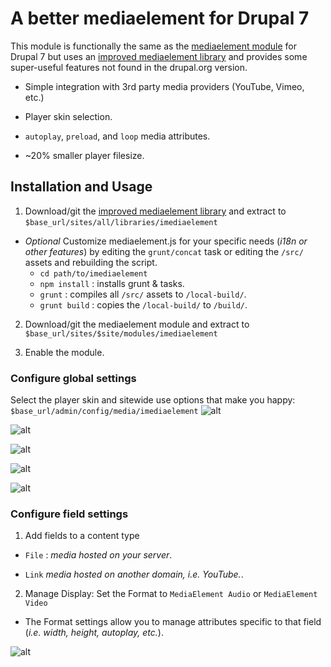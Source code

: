 # A better mediaelement for Drupal 7

This module is functionally the same as the [mediaelement module](https://www.drupal.org/project/mediaelement) for Drupal 7 but uses an [improved mediaelement library](https://github.com/ablank/imediaelement) and provides some super-useful features not found in the drupal.org version.

- Simple integration with 3rd party media providers (YouTube, Vimeo, etc.)

- Player skin selection.

- `autoplay`, `preload`, and `loop` media attributes.

- ~20% smaller player filesize.

## Installation and Usage

1. Download/git the [improved mediaelement library](https://github.com/ablank/imediaelement) and extract to `$base_url/sites/all/libraries/imediaelement`

-  *Optional* Customize mediaelement.js for your specific needs (*i18n or other features*) by editing the `grunt/concat` task or editing the `/src/` assets and rebuilding the script.
    - `cd path/to/imediaelement`
    - `npm install` : installs grunt & tasks.
    - `grunt` : compiles all `/src/` assets to `/local-build/`.
    - `grunt build` : copies the `/local-build/` to `/build/`.

2. Download/git the mediaelement module and extract to `$base_url/sites/$site/modules/imediaelement`

3. Enable the module.

### Configure global settings

 Select the player skin and sitewide use options that make you happy: `$base_url/admin/config/media/imediaelement`
 ![alt](https://github.com/ablank/ablank.github.io/blob/master/imediaelement/ME_dark.png)

 ![alt](https://github.com/ablank/ablank.github.io/blob/master/imediaelement/ME_light.png)

 ![alt](https://github.com/ablank/ablank.github.io/blob/master/imediaelement/ME_dark_large.png)

 ![alt](https://github.com/ablank/ablank.github.io/blob/master/imediaelement/ME_light_large.png)

 ![alt](https://github.com/ablank/ablank.github.io/blob/master/imediaelement/Original_ME.png)

### Configure field settings

1. Add fields to a content type

  - `File` : *media hosted on your server*.

  - `Link` *media hosted on another domain, i.e. YouTube.*.

2. Manage Display: Set the Format to `MediaElement Audio` or `MediaElement Video`

  - The Format settings allow you to manage attributes specific to that field (*i.e. width, height, autoplay, etc.*).

![alt](https://github.com/ablank/ablank.github.io/blob/master/imediaelement/formatsettings.png)
